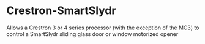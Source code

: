 # Crestron-SmartSlydr
Allows a Crestron 3 or 4 series processor (with the exception of the MC3) to control
a SmartSlydr sliding glass door or window motorized opener
